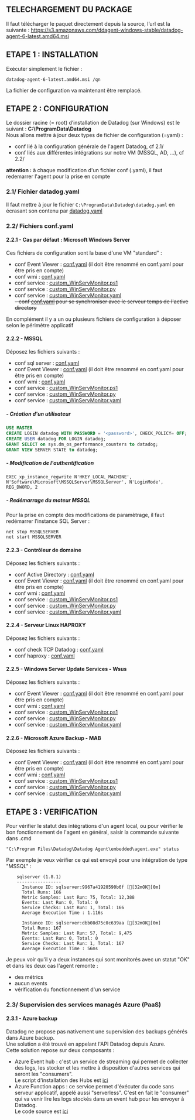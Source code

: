 ## TELECHARGEMENT DU PACKAGE
Il faut télécharger le paquet directement depuis la source, l’url est la suivante : https://s3.amazonaws.com/ddagent-windows-stable/datadog-agent-6-latest.amd64.msi 

## ETAPE 1 : INSTALLATION
Exécuter simplement le fichier :
```
datadog-agent-6-latest.amd64.msi /qn
```
La fichier de configuration va maintenant être remplacé.

## ETAPE 2 : CONFIGURATION
Le dossier racine (= root) d’installation de Datadog (sur Windows) est le suivant : **C:\ProgramData\Datadog**  
Nous allons mettre à jour deux types de fichier de configuration (=yaml) :
 - conf lié à la configuration générale de l'agent Datadog, cf 2.1/
 - conf liés aux différentes intégrations sur notre VM (MSSQL, AD, ...), cf 2.2/  

**attention :** à chaque modification d'un fichier conf (.yaml), il faut redemarrer l'agent pour la prise en compte

### 2.1/ Fichier datadog.yaml
Il faut mettre à jour le fichier `C:\ProgramData\Datadog\datadog.yaml` en écrasant son contenu par [datadog.yaml](datadog.yaml)

### 2.2/ Fichiers conf.yaml
#### 2.2.1 - Cas par défaut : Microsoft Windows Server
Ces fichiers de configuration sont la base d'une VM "standard" :
 - conf Event Viewer : [conf.yaml](conf.d/win32_event_log.d/conf_default.yaml) (il doit être renommé en conf.yaml pour être pris en compte)
 - conf wmi : [conf.yaml](conf.d/wmi_check.d/conf.yaml)  
 - conf service : [custom_WinServMonitor.ps1](checks.d/custom_WinServMonitor.ps1)  
 - conf service : [custom_WinServMonitor.py](checks.d/custom_WinServMonitor.py)  
 - conf service : [custom_WinServMonitor.yaml](conf.d/custom_WinServMonitor.yaml)  
~~- conf [conf.yaml](conf.d/ntp.d/conf.yaml) pour se synchroniser avec le serveur temps de l'active directory~~

En complément il y a un ou plusieurs fichiers de configuration à déposer selon le périmètre applicatif

#### 2.2.2 - MSSQL
Déposez les fichiers suivants : 
 - conf sql server : [conf.yaml](sqlserver.d/conf.yaml)
 - conf Event Viewer : [conf.yaml](conf.d/win32_event_log.d/conf_ad.yaml) (il doit être renommé en conf.yaml pour être pris en compte)
 - conf wmi : [conf.yaml](conf.d/wmi_check.d/conf.yaml)
 - conf service : [custom_WinServMonitor.ps1](checks.d/custom_WinServMonitor.ps1)
 - conf service : [custom_WinServMonitor.py](checks.d/custom_WinServMonitor.py)
 - conf service : [custom_WinServMonitor.yaml](conf.d/custom_WinServMonitor.yaml)  

##### - Création d'un utilisateur
```sql
USE MASTER
CREATE LOGIN datadog WITH PASSWORD = '<password>', CHECK_POLICY= OFF;
CREATE USER datadog FOR LOGIN datadog;
GRANT SELECT on sys.dm_os_performance_counters to datadog;
GRANT VIEW SERVER STATE to datadog;
```
##### - Modification de l'authentification
```
EXEC xp_instance_regwrite N'HKEY_LOCAL_MACHINE', N'Software\Microsoft\MSSQLServer\MSSQLServer', N'LoginMode', REG_DWORD, 2
```
##### - Redémarrage du moteur MSSQL
Pour la prise en compte des modifications de paramètrage, il faut redémarrer l’instance SQL Server :
```
net stop MSSQLSERVER
net start MSSQLSERVER
```

#### 2.2.3 - Contrôleur de domaine
Déposez les fichiers suivants : 
 - conf Active Directory : [conf.yaml](conf.d/active_directory.d/conf.yaml)
 - conf Event Viewer : [conf.yaml](conf.d/win32_event_log.d/conf_ad.yaml) (il doit être renommé en conf.yaml pour être pris en compte)
 - conf wmi : [conf.yaml](conf.d/wmi_check.d/conf.yaml)
 - conf service : [custom_WinServMonitor.ps1](checks.d/custom_WinServMonitor.ps1)
 - conf service : [custom_WinServMonitor.py](checks.d/custom_WinServMonitor.py)
 - conf service : [custom_WinServMonitor.yaml](conf.d/custom_WinServMonitor.yaml)  
 
#### 2.2.4 - Serveur Linux HAPROXY
Déposez les fichiers suivants : 
 - conf check TCP Datadog : [conf.yaml](conf.d/tcp_check.d/conf.yaml)
 - conf haproxy : [conf.yaml](conf.d/haproxy.d/conf.yaml)
 
 #### 2.2.5 - Windows Server Update Services - Wsus
Déposez les fichiers suivants : 
 - conf Event Viewer : [conf.yaml](conf.d/win32_event_log.d/conf_wsus.yaml) (il doit être renommé en conf.yaml pour être pris en compte)
 - conf wmi : [conf.yaml](conf.d/wmi_check.d/conf.yaml)  
 - conf service : [custom_WinServMonitor.ps1](checks.d/custom_WinServMonitor.ps1)
 - conf service : [custom_WinServMonitor.py](checks.d/custom_WinServMonitor.py)
 - conf service : [custom_WinServMonitor.yaml](conf.d/custom_WinServMonitor.yaml)  
 
  #### 2.2.6 - Microsoft Azure Backup - MAB
Déposez les fichiers suivants : 
 - conf Event Viewer : [conf.yaml](conf.d/win32_event_log.d/conf_mab.yaml) (il doit être renommé en conf.yaml pour être pris en compte)
 - conf wmi : [conf.yaml](conf.d/wmi_check.d/conf.yaml)
 - conf service : [custom_WinServMonitor.ps1](checks.d/custom_WinServMonitor.ps1)  
 - conf service : [custom_WinServMonitor.py](checks.d/custom_WinServMonitor.py)   
 - conf service : [custom_WinServMonitor.yaml](conf.d/custom_WinServMonitor.yaml)  
 
 ## ETAPE 3 : VERIFICATION
Pour vérifier le statut des intégrations d'un agent local, ou pour vérifier le bon fonctionnement de l'agent en général, saisir la commande suivante dans .cmd
```
"C:\Program Files\Datadog\Datadog Agent\embedded\agent.exe" status
```
Par exemple je veux vérifier ce qui est envoyé pour une intégration de type "MSSQL" :
```
    sqlserver (1.8.1)
    -----------------
      Instance ID: sqlserver:9967a41920590b6f [[32mOK[0m]
      Total Runs: 166
      Metric Samples: Last Run: 75, Total: 12,388
      Events: Last Run: 0, Total: 0
      Service Checks: Last Run: 1, Total: 166
      Average Execution Time : 1.116s

      Instance ID: sqlserver:dbb08d75c0c639aa [[32mOK[0m]
      Total Runs: 167
      Metric Samples: Last Run: 57, Total: 9,475
      Events: Last Run: 0, Total: 0
      Service Checks: Last Run: 1, Total: 167
      Average Execution Time : 56ms
```
Je peux voir qu'il y a deux instances qui sont monitorés avec un statut "OK" et dans les deux cas l'agent remonte :
- des métrics
- aucun events
- vérification du fonctionnement d'un service

### 2.3/ Supervision des services managés Azure (PaaS)
#### 2.3.1 - Azure backup 
Datadog ne propose pas nativement une supervision des backups générés dans Azure backup.  
Une solution a été trouvé en appelant l'API Datadog depuis Azure.  
Cette solution repose sur deux composants :
 - Azure Event hub : c'est un service de streaming qui permet de collecter des logs, les stocker et les mettre à disposition d'autres services qui seront les "consumers".  
 Le script d'installation des Hubs est [ici](scripts/deploy_event_hub.ps1)
 - Azure Function apps : ce service permet d'éxécuter du code sans serveur applicatif, appelé aussi "serverless". C'est en fait le "consumer" qui va venir lire les logs stockés dans un event hub pour les envoyer à Datadog.  
 Le code source est [ici](CGP_PRD_FCT_DDP01.js)

